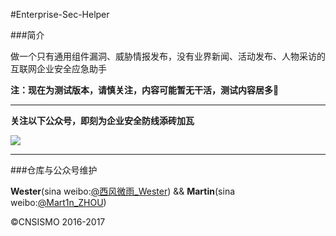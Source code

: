 #Enterprise-Sec-Helper

###简介

做一个只有通用组件漏洞、威胁情报发布，没有业界新闻、活动发布、人物采访的互联网企业安全应急助手

**注：现在为测试版本，请慎关注，内容可能暂无干活，测试内容居多🍭**

<hr>

**关注以下公众号，即刻为企业安全防线添砖加瓦**

<img src="https://github.com/We5ter/Common-Vuls-Db/blob/master/qrcode_for_gh_ada8f4239586_258.jpg">

<hr>

###仓库与公众号维护

**Wester**(sina weibo:<a href="http://weibo.com/zzyme" target="_blank">@西风微雨_Wester</a>) && **Martin**(sina weibo:<a href="http://weibo.com/u/1312149403" target="_blank">@Mart1n_ZHOU</a>)

&copy;CNSISMO 2016-2017
